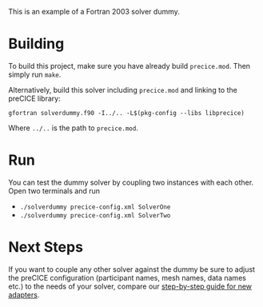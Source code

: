 This is an example of a Fortran 2003 solver dummy.

# Building

To build this project, make sure you have already build `precice.mod`.
Then simply run `make`.

Alternatively, build this solver including `precice.mod` and linking to the preCICE library:

```shell
gfortran solverdummy.f90 -I../.. -L$(pkg-config --libs libprecice)
```

Where `../..` is the path to `precice.mod`.

# Run

You can test the dummy solver by coupling two instances with each other. Open two terminals and run

 * `./solverdummy precice-config.xml SolverOne`
 * `./solverdummy precice-config.xml SolverTwo`

# Next Steps

If you want to couple any other solver against the dummy be sure to adjust the preCICE configuration (participant names, mesh names, data names etc.) to the needs of your solver, compare our [step-by-step guide for new adapters](https://github.com/precice/precice/wiki/Adapter-Example).
